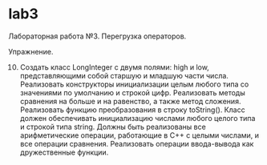 # lab3
Лабораторная работа №3. Перегрузка операторов.

Упражнение.

10. Создать класс LongInteger с двумя полями: high и low,
представляющими собой старшую и младшую части числа. Реализовать
конструкторы инициализации целым любого типа со значениями по умолчанию
и строкой цифр. Реализовать методы сравнения на больше и на равенство, а
также метод сложения. Реализовать функцию преобразования в строку
toString(). Класс должен обеспечивать инициализацию числами любого целого
типа и строкой типа string. Должны быть реализованы все арифметические
операции, работающие в C++ с целыми числами, и все операции сравнения.
Реализовать операции ввода-вывода как дружественные функции.

